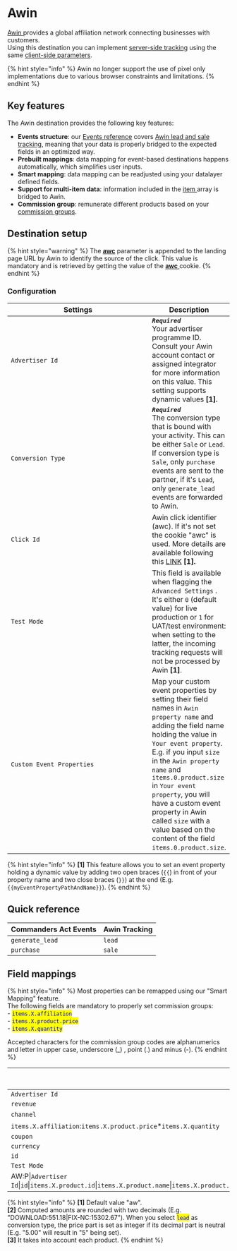 # Awin

[Awin ](https://www.awin.com)provides a global affiliation network connecting businesses with customers.\
Using this destination you can implement [server-side tracking](https://wiki.awin.com/index.php/Advertiser\_Tracking\_Guide/Conversion\_Pixel\_Only\_Tracking#Server\_To\_Server\_.28S2S.29) using the same [client-side parameters](https://wiki.awin.com/index.php/Advertiser\_Tracking\_Guides#.5B.2B.5D\_Fall-back\_Conversion\_Pixel).

{% hint style="info" %}
Awin no longer support the use of pixel only implementations due to various browser constraints and limitations.
{% endhint %}

## Key features

The Awin destination provides the following key features:

* **Events structure**: our [Events reference](https://community.commandersact.com/platform-x/developers/tracking/events-reference) covers [Awin lead and sale tracking](https://wiki.awin.com/index.php/Advertiser\_Tracking\_Guide/Conversion\_Pixel\_Only\_Tracking#Server\_To\_Server\_.28S2S.29), meaning that your data is properly bridged to the expected fields in an optimized way.
* **Prebuilt mappings**: data mapping for event-based destinations happens automatically, which simplifies user inputs.
* **Smart mapping**: data mapping can be readjusted using your datalayer defined fields.
* **Support for multi-item data**: information included in the [item ](https://community.commandersact.com/platform-x/developers/tracking/events-reference#item)array is bridged to Awin.
* **Commission group**: remunerate different products based on your [commission groups](https://wiki.awin.com/index.php/How\_to\_create\_a\_commission\_group).

## Destination setup

{% hint style="warning" %}
The [**awc**](https://wiki.awin.com/index.php/Advertiser\_Tracking\_Guide/Conversion\_Pixel\_Only\_Tracking#Server\_To\_Server\_.28S2S.29) parameter is appended to the landing page URL by Awin to identify the source of the click. This value is mandatory and is retrieved by getting the value of the [**awc** ](https://wiki.awin.com/index.php/Advertiser\_Tracking\_Guide/Conversion\_Pixel\_Only\_Tracking#Server\_To\_Server\_.28S2S.29)cookie.
{% endhint %}

### Configuration

<table><thead><tr><th width="349">Settings</th><th>Description</th></tr></thead><tbody><tr><td><code>Advertiser Id</code></td><td><em><strong><code>Required</code></strong></em> <br>Your advertiser programme ID. Consult your Awin account contact or assigned integrator for more information on this value. This setting supports dynamic values <strong>[1].</strong></td></tr><tr><td><code>Conversion Type</code></td><td><em><strong><code>Required</code></strong></em> <br>The conversion type that is bound with your activity. This can be either <code>Sale</code> or <code>Lead</code>. If conversion type is <code>Sale</code>, only <code>purchase</code> events are sent to the partner, if it's <code>Lead</code>, only <code>generate_lead</code> events are forwarded to Awin. </td></tr><tr><td><code>Click Id</code></td><td>Awin click identifier (awc). If it's not set the cookie "awc" is used. More details are available following this <a href="https://wiki.awin.com/index.php/Advertiser_Tracking_Guide/Conversion_Pixel_Only_Tracking#Server_To_Server_.28S2S.29">LINK</a> <strong>[1].</strong></td></tr><tr><td><code>Test Mode</code></td><td>This field is available when flagging the <code>Advanced Settings</code> . It's either <code>0</code> (default value) for live production or <code>1</code> for UAT/test environment: when setting to the latter, the incoming tracking requests will not be processed by Awin <strong>[1]</strong>.</td></tr><tr><td><code>Custom Event Properties</code></td><td>Map your custom event properties by setting their field names in <code>Awin property name</code> and adding the field name holding the value in <code>Your event property</code>. E.g. if you input <code>size</code> in the <code>Awin property name</code> and <code>items.0.product.size</code> in <code>Your event property</code>, you will have a custom event property in Awin called <code>size</code> with a value based on the content of the field <code>items.0.product.size</code>.</td></tr></tbody></table>

{% hint style="info" %}
**\[1]** This feature allows you to set an event property holding a dynamic value by adding two open braces (`{{`) in front of your property name and two close braces (`}}`) at the end (E.g. `{{myEventPropertyPathAndName}}`).
{% endhint %}

## Quick reference

| Commanders Act Events | Awin Tracking |
| --------------------- | ------------- |
| `generate_lead`       | `lead`        |
| `purchase`            | `sale`        |

## Field mappings

{% hint style="info" %}
Most properties can be remapped using our "Smart Mapping" feature.\
The following fields are mandatory to properly set commission groups:\
\- <mark style="color:blue;">`items.X.affiliation`</mark>\
\- <mark style="color:blue;">`items.X.product.price`</mark>\
\- <mark style="color:blue;">`items.X.quantity`</mark>

Accepted characters for the commission group codes are alphanumerics and letter in upper case, underscore (\_) , point (.) and minus (-).
{% endhint %}

<table><thead><tr><th width="369">Commanders Act Properties</th><th>Awin Properties</th></tr></thead><tbody><tr><td><code>Advertiser Id</code></td><td><code>merchant</code></td></tr><tr><td><code>revenue</code></td><td><code>amount</code></td></tr><tr><td><code>channel</code></td><td><code>ch</code> <strong>[1]</strong></td></tr><tr><td><code>items.X.affiliation</code>:<code>items.X.product.price</code>*<code>items.X.quantity</code></td><td><code>parts</code> <strong>[2]</strong></td></tr><tr><td><code>coupon</code></td><td><code>vc</code></td></tr><tr><td><code>currency</code></td><td><code>cr</code></td></tr><tr><td><code>id</code></td><td><code>ref</code></td></tr><tr><td><code>Test Mode</code></td><td><code>testmode</code></td></tr><tr><td>AW:P|<code>Advertiser Id</code>|<code>id</code>|<code>items.X.product.id</code>|<code>items.X.product.name</code>|<code>items.X.product.price</code>|<code>items.X.quantity</code>|<code>items.X.product.price</code>|<code>items.X.id</code>|<code>items.X.affiliation</code>|<code>items.X.product.category_1</code>.</td><td><code>bd[X]</code> <strong>[3]</strong></td></tr></tbody></table>

{% hint style="info" %}
**\[1]** Default value "aw".\
**\[2]** Computed amounts are rounded with two decimals (E.g. "DOWNLOAD:551.18|FIX-NC:15302.67"). When you select <mark style="color:blue;">`lead`</mark> as conversion type, the price part is set as integer if its decimal part is neutral (E.g. "5.00" will result in "5" being set).\
**\[3]** It takes into account each product.
{% endhint %}
